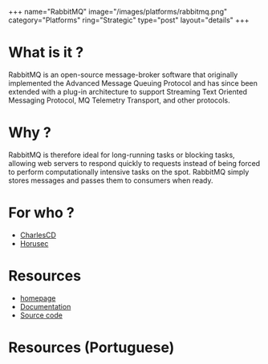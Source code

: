 +++
name="RabbitMQ"
image="/images/platforms/rabbitmq.png"
category="Platforms"
ring="Strategic"
type="post"
layout="details"
+++

# What is it ?

RabbitMQ is an open-source message-broker software that originally implemented the Advanced Message Queuing Protocol and has since been extended with a plug-in architecture to support Streaming Text Oriented Messaging Protocol, MQ Telemetry Transport, and other protocols.

# Why ?

RabbitMQ is therefore ideal for long-running tasks or blocking tasks, allowing web servers to respond quickly to requests instead of being forced to perform computationally intensive tasks on the spot. RabbitMQ simply stores messages and passes them to consumers when ready.


# For who ?
* [CharlesCD](https://charlescd.io/)
* [Horusec](https://horusec.io/site/)

# Resources
* [homepage](https://prometheus.io/)
* [Documentation](https://prometheus.io/docs/introduction/overview/)
* [Source code](https://github.com/prometheus/prometheus)


# Resources (Portuguese)
